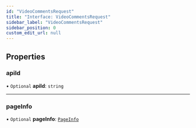 ```yaml
---
id: "VideoCommentsRequest"
title: "Interface: VideoCommentsRequest"
sidebar_label: "VideoCommentsRequest"
sidebar_position: 0
custom_edit_url: null
---
```


## Properties

### apiId

• `Optional` **apiId**: `string`

___

### pageInfo

• `Optional` **pageInfo**: [`PageInfo`](PageInfo.md)
